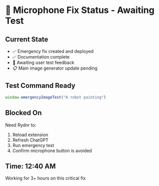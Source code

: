 # 🚧 Microphone Fix Status - Awaiting Test

## Current State
- ✅ Emergency fix created and deployed
- ✅ Documentation complete
- 🚧 Awaiting user test feedback
- 📋 Main image generator update pending

## Test Command Ready
```javascript
window.emergencyImageTest("A robot painting")
```

## Blocked On
Need Rydnr to:
1. Reload extension
2. Refresh ChatGPT
3. Run emergency test
4. Confirm microphone button is avoided

## Time: 12:40 AM
Working for 3+ hours on this critical fix